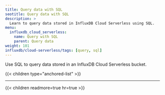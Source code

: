```yaml
---
title: Query data with SQL
seotitle: Query data with SQL
description: >
  Learn to query data stored in InfluxDB Cloud Serverless using SQL.
menu:
  influxdb_cloud_serverless:
    name: Query with SQL
    parent: Query data
weight: 101
influxdb/cloud-serverless/tags: [query, sql]
---
```


Use SQL to query data stored in an InfluxDB Cloud Serverless bucket.

{{< children type="anchored-list" >}}

---

{{< children readmore=true hr=true >}}